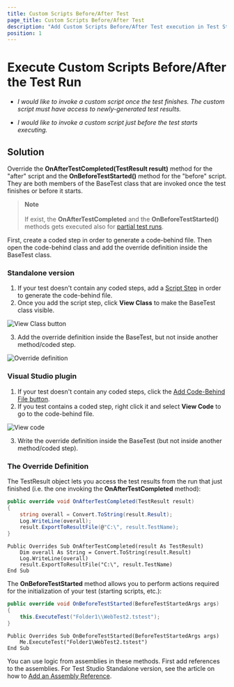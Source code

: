 ```yaml
---
title: Custom Scripts Before/After Test
page_title: Custom Scripts Before/After Test
description: "Add Custom Scripts Before/After Test execution in Test Studio. Execute certain actions before or after each test run in Test Studio."
position: 1
---
```

# Execute Custom Scripts Before/After the Test Run 

* *I would like to invoke a custom script once the test finishes. The custom script must have access to newly-generated test results.*

* *I would like to invoke a custom script just before the test starts executing.*

## Solution 

Override the **OnAfterTestCompleted(TestResult result)** method for the "after" script and the **OnBeforeTestStarted()** method for the "before" script. They are both members of the BaseTest class that are invoked once the test finishes or before it starts. 

> __Note__
><br>
><br>
> If exist, the **OnAfterTestCompleted** and the **OnBeforeTestStarted()** methods gets executed also for <a href="/automated-tests/test-execution/partial-test-execution" target="_blank">partial test runs</a>.
 
First, create a coded step in order to generate a code-behind file. Then open the code-behind class and add the override definition inside the BaseTest class.

### Standalone version 

1. If your test doesn't contain any coded steps, add a <a href="/features/custom-steps/script-step" target="_blank">Script Step</a> in order to generate the code-behind file.
2. Once you add the script step, click **View Class** to make the BaseTest class visible.

![View Class button][1]

3. Add the override definition inside the BaseTest, but not inside another method/coded step. 

![Override definition][2]

### Visual Studio plugin 

1. If your test doesn't contain any coded steps, click the <a href="/advanced-topics/coded-steps/code-behind-file" target="_blank">Add Code-Behind File button</a>.
2. If you test contains a coded step, right click it and select **View Code** to go to the code-behind file.

![View code][3]

3. Write the override definition inside the BaseTest (but not inside another method/coded step).

### The Override Definition 

The TestResult object lets you access the test results from the run that just finished (i.e. the one invoking the **OnAfterTestCompleted** method):

````C#
public override void OnAfterTestCompleted(TestResult result)
{
    string overall = Convert.ToString(result.Result);
    Log.WriteLine(overall);
    result.ExportToResultFile(@"C:\", result.TestName);
}
````
````VB
Public Overrides Sub OnAfterTestCompleted(result As TestResult)
	Dim overall As String = Convert.ToString(result.Result)
	Log.WriteLine(overall)
	result.ExportToResultFile("C:\", result.TestName)
End Sub
````

The **OnBeforeTestStarted** method allows you to perform actions required for the initialization of your test (starting scripts, etc.):

````C#
public override void OnBeforeTestStarted(BeforeTestStartedArgs args)
{
    this.ExecuteTest("Folder1\\WebTest2.tstest");
}
````
````VB
Public Overrides Sub OnBeforeTestStarted(BeforeTestStartedArgs args)
	Me.ExecuteTest("Folder1\WebTest2.tstest")
End Sub
````

You can use logic from assemblies in these methods. First add references to the assemblies. For Test Studio Standalone version, see the article on how to <a href="/advanced-topics/coded-steps/add-assembly-reference" target="_blank">Add an Assembly Reference</a>.


[1]: /img/advanced-topics/coded-samples/general/custom-scripts-before-after/fig1.png
[2]: /img/advanced-topics/coded-samples/general/custom-scripts-before-after/fig2.png
[3]: /img/advanced-topics/coded-samples/general/custom-scripts-before-after/fig3.png

